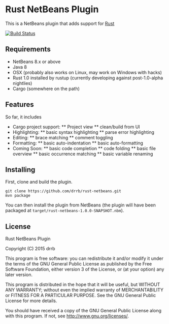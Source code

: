 # Rust NetBeans Plugin

This is a NetBeans plugin that adds support for [Rust](http://www.rust-lang.org)

[![Build Status](https://travis-ci.org/drrb/rust-netbeans.png?branch=master)](https://travis-ci.org/drrb/rust-netbeans)

## Requirements

* NetBeans 8.x or above
* Java 8
* OSX (probably also works on Linux, may work on Windows with hacks)
* Rust 1.0 installed by rustup (currently developing against post-1.0-alpha nightlies)
* Cargo (somewhere on the path)

## Features

So far, it includes

* Cargo project support:
** Project view
** clean/build from UI
* Highlighting:
** basic syntax highlighting
** parse error highlighting
* Editing:
** brace matching
** comment toggling
* Formatting:
** basic auto-indentation
** basic auto-formatting
* Coming Soon:
** basic code completion
** code folding
** basic file overview
** basic occurrence matching
** basic variable renaming

## Installing

First, clone and build the plugin.

```console
git clone https://github.com/drrb/rust-netbeans.git
mvn package
```

You can then install the plugin from NetBeans (the plugin will have been packaged at `target/rust-netbeans-1.0.0-SNAPSHOT.nbm`).

## License

Rust NetBeans Plugin

Copyright (C) 2015 drrb

This program is free software: you can redistribute it and/or modify
it under the terms of the GNU General Public License as published by
the Free Software Foundation, either version 3 of the License, or
(at your option) any later version.

This program is distributed in the hope that it will be useful,
but WITHOUT ANY WARRANTY; without even the implied warranty of
MERCHANTABILITY or FITNESS FOR A PARTICULAR PURPOSE.  See the
GNU General Public License for more details.

You should have received a copy of the GNU General Public License
along with this program.  If not, see <http://www.gnu.org/licenses/>.
